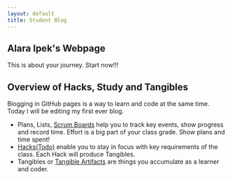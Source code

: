 ```yaml
---
layout: default
title: Student Blog
---
```



## Alara Ipek's Webpage 
This is about your journey. Start now!!!

## Overview of Hacks, Study and Tangibles
Blogging in GitHub pages is a way to learn and code at the same time. Today I will be editing my first ever blog. 

- Plans, Lists, [Scrum Boards](https://clickup.com/blog/scrum-board/) help you to track key events, show progress and record time.  Effort is a big part of your class grade.  Show plans and time spent!
- [Hacks(Todo)](https://levelup.gitconnected.com/six-ultimate-daily-hacks-for-every-programmer-60f5f10feae) enable you to stay in focus with key requirements of the class.  Each Hack will produce Tangibles.
- Tangibles or [Tangible Artifacts](https://en.wikipedia.org/wiki/Artifact_(software_development)) are things you accumulate as a learner and coder. 
